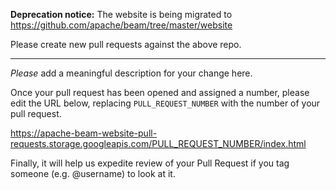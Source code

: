 **Deprecation notice:** The website is being migrated to
https://github.com/apache/beam/tree/master/website

Please create new pull requests against the above repo.

---

*Please* add a meaningful description for your change here.

Once your pull request has been opened and assigned a number, please edit the
URL below, replacing `PULL_REQUEST_NUMBER` with the number of your pull request.

https://apache-beam-website-pull-requests.storage.googleapis.com/PULL_REQUEST_NUMBER/index.html

Finally, it will help us expedite review of your Pull Request if you tag
someone (e.g. @username) to look at it.

